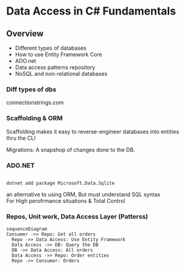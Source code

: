 # Data Access in C# Fundamentals

## Overview

- Different types of databases
- How to use Entity Framework Core
- ADO.net
- Data access patterns repository
- NoSQL and non-relational databases

### Diff types of dbs

connectionstrings.com

### Scaffolding & ORM

Scaffolding makes it easy to reverse-engineer databases into entities  
thru the CLI

Migrations: A snapshop of changes done to the DB.

### ADO.NET

```code

dotnet add package Microsoft.Data.Sqlite
```

an alternative to using ORM, But must understand SQL syntax  
For High perofrmance situations & Total Control

### Repos, Unit work, Data Access Layer (Patterss)

```mermaid
sequenceDiagram
Consumer ->> Repo: Get all orders
  Repo ->> Data Access: Use Entity Framework
  Data Access ->> DB: Query the DB
  DB ->> Data Access: All orders
  Data Access ->> Repo: Order entities
  Repo ->> Consumer: Orders
```
